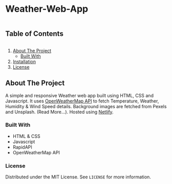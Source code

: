 # Weather-Web-App
  <summary><h2 style="display: inline-block">Table of Contents</h2></summary>
  <ol>
    <li>
      <a href="#about-the-project">About The Project</a>
      <ul>
        <li><a href="#built-with">Built With</a></li>
      </ul>
    </li>
    <li><a href="###installation">Installation</a></li>
    <li><a href="#license">License</a></li>
  </ol>

## About The Project
A simple and responsive Weather web app built using HTML, CSS and Javascript. It uses <a href="https://openweathermap.org/api">OpenWeatherMap API</a> to fetch Temperature, Weather, Humidity & Wind Speed details. Background images are fetched from Pexels and Unsplash. (Read More...)</a>. Hosted using <a href="https://www.netlify.com">Netlify</a>.

### Built With
* HTML & CSS
* Javascript
* RapidAPI
* OpenWeatherMap API


### License
Distributed under the MIT License. See `LICENSE` for more information.
